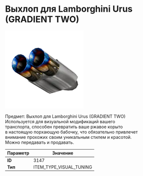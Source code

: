 # Выхлоп для Lamborghini Urus (GRADIENT TWO)

![Item Image](../img/3147.webp?raw=true)

Предмет: Выхлоп для Lamborghini Urus (GRADIENT TWO)<br>Используется для визуальной модификаций вашего<br>транспорта, способен превратить ваше ржавое корыто<br>в настоящую порхающую бабочку, что обязательно привлечет<br>внимание прохожих своим уникальным стилем и красотой.<br>Можно передавать и продавать.


| Параметр | Значение |
|----------|----------|
| **ID** | 3147 |
| **Тип** | ITEM_TYPE_VISUAL_TUNING |

